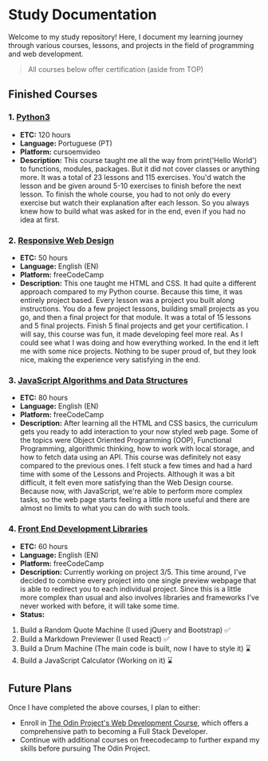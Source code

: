 # Study Documentation

Welcome to my study repository! Here, I document my learning journey through various courses, lessons, and projects in the field of programming and web development.
>All courses below offer certification (aside from TOP)

## Finished Courses

### 1. [Python3](https://www.cursoemvideo.com/curso/python-3-mundo-1/)
- **ETC:** 120 hours
- **Language:** Portuguese (PT)
- **Platform:** cursoemvideo
- **Description:** This course taught me all the way from print('Hello World') to functions, modules, packages. But it did not cover classes or anything more. It was a total of 23 lessons and 115 exercises. You'd watch the lesson and be given around 5-10 exercises to finish before the next lesson. To finish the whole course, you had to not only do every exercise but watch their explanation after each lesson. So you always knew how to build what was asked for in the end, even if you had no idea at first.

### 2. [Responsive Web Design](https://www.freecodecamp.org/learn/2022/responsive-web-design/)
- **ETC:** 50 hours
- **Language:** English (EN)
- **Platform:** freeCodeCamp
- **Description:** This one taught me HTML and CSS. It had quite a different approach compared to my Python course. Because this time, it was entirely project based. Every lesson was a project you built along instructions. You do a few project lessons, building small projects as you go, and then a final project for that module. It was a total of 15 lessons and 5 final projects. Finish 5 final projects and get your certification. I will say, this course was fun, it made developing feel more real. As I could see what I was doing and how everything worked. In the end it left me with some nice projects. Nothing to be super proud of, but they look nice, making the experience very satisfying in the end.

### 3. [JavaScript Algorithms and Data Structures](https://www.freecodecamp.org/learn/javascript-algorithms-and-data-structures-v8/)
- **ETC:** 80 hours
- **Language:** English (EN)
- **Platform:** freeCodeCamp
- **Description:** After learning all the HTML and CSS basics, the curriculum gets you ready to add interaction to your now styled web page. Some of the topics were Object Oriented Programming (OOP), Functional Programming, algorithmic thinking, how to work with local storage, and how to fetch data using an API. This course was definitely not easy compared to the previous ones. I felt stuck a few times and had a hard time with some of the Lessons and Projects. Although it was a bit difficult, it felt even more satisfying than the Web Design course. Because now, with JavaScript, we're able to perform more complex tasks, so the web page starts feeling a little more useful and there are almost no limits to what you can do with such tools.

### 4. [Front End Development Libraries](https://www.freecodecamp.org/learn/front-end-development-libraries/)
- **ETC:** 60 hours
- **Language:** English (EN)
- **Platform:** freeCodeCamp
- **Description:** Currently working on project 3/5. This time around, I've decided to combine every project into one single preview webpage that is able to redirect you to each individual project. Since this is a little more complex than usual and also involves libraries and frameworks I've never worked with before, it will take some time.
- **Status:**
1. Build a Random Quote Machine (I used jQuery and Bootstrap) ✅
2. Build a Markdown Previewer (I used React) ✅
3. Build a Drum Machine (The main code is built, now I have to style it) ⌛
4. Build a JavaScript Calculator (Working on it) ⌛

## Future Plans

Once I have completed the above courses, I plan to either:

- Enroll in [The Odin Project's Web Development Course](https://www.theodinproject.com/paths), which offers a comprehensive path to becoming a Full Stack Developer.
- Continue with additional courses on freecodecamp to further expand my skills before pursuing The Odin Project.
